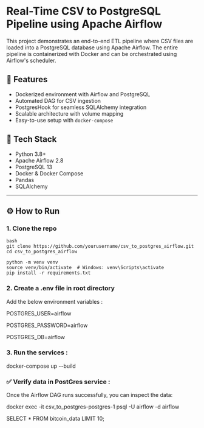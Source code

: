 # Real-Time CSV to PostgreSQL Pipeline using Apache Airflow

This project demonstrates an end-to-end ETL pipeline where CSV files are loaded into a PostgreSQL database using Apache Airflow. The entire pipeline is containerized with Docker and can be orchestrated using Airflow's scheduler.

## 📌 Features

- Dockerized environment with Airflow and PostgreSQL
- Automated DAG for CSV ingestion
- PostgresHook for seamless SQLAlchemy integration
- Scalable architecture with volume mapping
- Easy-to-use setup with `docker-compose`

## 🧰 Tech Stack

- Python 3.8+
- Apache Airflow 2.8
- PostgreSQL 13
- Docker & Docker Compose
- Pandas
- SQLAlchemy

---

## ⚙️ How to Run

### 1. Clone the repo

```
bash
git clone https://github.com/yourusername/csv_to_postgres_airflow.git
cd csv_to_postgres_airflow

python -m venv venv
source venv/bin/activate  # Windows: venv\Scripts\activate
pip install -r requirements.txt

```
### 2. Create a .env file in root directory
Add the below environment variables :

POSTGRES_USER=airflow

POSTGRES_PASSWORD=airflow

POSTGRES_DB=airflow


### 3. Run the services :
docker-compose up --build

### ✅ Verify data in PostGres service :
Once the Airflow DAG runs successfully, you can inspect the data:

docker exec -it csv_to_postgres-postgres-1 psql -U airflow -d airflow

SELECT * FROM bitcoin_data LIMIT 10;
